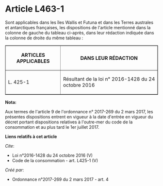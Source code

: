 # Article L463-1

Sont applicables dans les îles Wallis et Futuna et dans les Terres australes et antarctiques françaises, les dispositions de
l'article mentionné dans la colonne de gauche du tableau ci-après, dans leur rédaction indiquée dans la colonne de droite du
même tableau : 

<table border="1">
    <tbody>
      <tr>
        <th>

ARTICLES APPLICABLES 

</th>
        <th>

DANS LEUR RÉDACTION 

</th>
      </tr>
      <tr>
        <td valign="middle" align="justify">

L. 425-1

</td>
        <td valign="middle" align="justify">

Résultant de la loi n° 2016-1428 du 24 octobre 2016

</td>
      </tr>
    </tbody>
  </table>

**Nota:**

Aux termes de l'article 9 de l'ordonnance n° 2017-269 du 2 mars 2017,   les présentes dispositions entrent en vigueur à la
date d'entrée en   vigueur du décret portant dispositions relatives à l'outre-mer du code   de la consommation et au plus
tard le 1er juillet 2017.

**Liens relatifs à cet article**

_Cite_:

  - Loi n°2016-1428 du 24 octobre 2016 (V)
  - Code de la consommation - art. L425-1 (V)

_Créé par_:

  - Ordonnance n°2017-269 du 2 mars 2017 - art. 4
